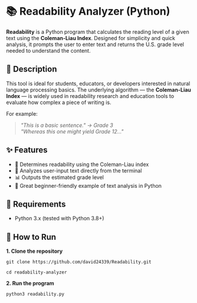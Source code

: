 # 📚 Readability Analyzer (Python)

**Readability** is a Python program that calculates the reading level of a given text using the **Coleman-Liau Index**. Designed for simplicity and quick analysis, it prompts the user to enter text and returns the U.S. grade level needed to understand the content.

## 🧠 Description

This tool is ideal for students, educators, or developers interested in natural language processing basics. The underlying algorithm — the **Coleman-Liau Index** — is widely used in readability research and education tools to evaluate how complex a piece of writing is.

For example:  
> *"This is a basic sentence." → Grade 3*  
> *"Whereas this one might yield Grade 12..."*

## ✨ Features

- 📖 Determines readability using the Coleman-Liau index
- 🧾 Analyzes user-input text directly from the terminal
- 📊 Outputs the estimated grade level
- 🧠 Great beginner-friendly example of text analysis in Python


## 🔧 Requirements

- Python 3.x (tested with Python 3.8+)

## 🚀 How to Run
**1. Clone the repository**

```git clone https://github.com/david24339/Readability.git```

```cd readability-analyzer```

**2. Run the program**

```python3 readability.py```
